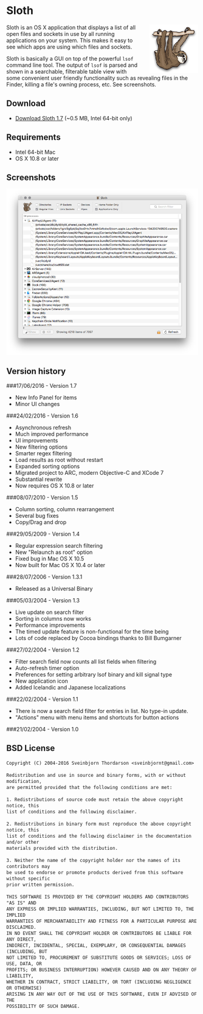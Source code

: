 # Sloth

<img align="right" src="resources/sloth_icon.png" style="float: right; margin-left: 30px;">

Sloth is an OS X application that displays a list of all open files and sockets in use by all running applications on your system. This makes it easy to see which apps are using which files and sockets.

Sloth is basically a GUI on top of the powerful `lsof` command line tool. The output of `lsof` is parsed and shown in a searchable, filterable table view with some convenient user friendly functionality such as revealing files in the Finder, killing a file's owning process, etc. See screenshots.

## Download

* [Download Sloth 1.7](http://sveinbjorn.org/files/software/sloth.zip) (~0.5 MB, Intel 64-bit only)

## Requirements

* Intel 64-bit Mac
* OS X 10.8 or later

## Screenshots

<img src="resources/sloth_screenshot1.png" align="center">

## Version history

###17/06/2016 - Version 1.7

* New Info Panel for items
* Minor UI changes

###24/02/2016 - Version 1.6

* Asynchronous refresh
* Much improved performance
* UI improvements
* New filtering options
* Smarter regex filtering
* Load results as root without restart
* Expanded sorting options
* Migrated project to ARC, modern Objective-C and XCode 7
* Substantial rewrite
* Now requires OS X 10.8 or later

###08/07/2010 - Version 1.5

* Column sorting, column rearrangement
* Several bug fixes
* Copy/Drag and drop

###29/05/2009 - Version 1.4

* Regular expression search filtering
* New "Relaunch as root" option
* Fixed bug in Mac OS X 10.5
* Now built for Mac OS X 10.4 or later

###28/07/2006 - Version 1.3.1

* Released as a Universal Binary

###05/03/2004 - Version 1.3

* Live update on search filter
* Sorting in columns now works
* Performance improvements
* The timed update feature is non-functional for the time being
* Lots of code replaced by Cocoa bindings thanks to Bill Bumgarner

###27/02/2004 - Version 1.2

* Filter search field now counts all list fields when filtering
* Auto-refresh timer option
* Preferences for setting arbitrary lsof binary and kill signal type
* New application icon
* Added Icelandic and Japanese localizations

###22/02/2004 - Version 1.1

* There is now a search field filter for entries in list. No type-in update.
* "Actions" menu with menu items and shortcuts for button actions

###21/02/2004 - Version 1.0

## BSD License 

````
Copyright (C) 2004-2016 Sveinbjorn Thordarson <sveinbjornt@gmail.com>

Redistribution and use in source and binary forms, with or without modification,
are permitted provided that the following conditions are met:

1. Redistributions of source code must retain the above copyright notice, this
list of conditions and the following disclaimer.

2. Redistributions in binary form must reproduce the above copyright notice, this
list of conditions and the following disclaimer in the documentation and/or other
materials provided with the distribution.

3. Neither the name of the copyright holder nor the names of its contributors may
be used to endorse or promote products derived from this software without specific
prior written permission.

THIS SOFTWARE IS PROVIDED BY THE COPYRIGHT HOLDERS AND CONTRIBUTORS "AS IS" AND
ANY EXPRESS OR IMPLIED WARRANTIES, INCLUDING, BUT NOT LIMITED TO, THE IMPLIED
WARRANTIES OF MERCHANTABILITY AND FITNESS FOR A PARTICULAR PURPOSE ARE DISCLAIMED.
IN NO EVENT SHALL THE COPYRIGHT HOLDER OR CONTRIBUTORS BE LIABLE FOR ANY DIRECT,
INDIRECT, INCIDENTAL, SPECIAL, EXEMPLARY, OR CONSEQUENTIAL DAMAGES (INCLUDING, BUT
NOT LIMITED TO, PROCUREMENT OF SUBSTITUTE GOODS OR SERVICES; LOSS OF USE, DATA, OR
PROFITS; OR BUSINESS INTERRUPTION) HOWEVER CAUSED AND ON ANY THEORY OF LIABILITY,
WHETHER IN CONTRACT, STRICT LIABILITY, OR TORT (INCLUDING NEGLIGENCE OR OTHERWISE)
ARISING IN ANY WAY OUT OF THE USE OF THIS SOFTWARE, EVEN IF ADVISED OF THE
POSSIBILITY OF SUCH DAMAGE.
````
